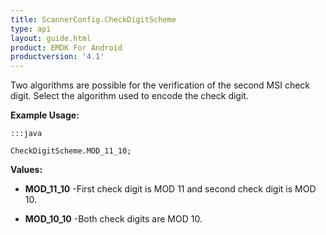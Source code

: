```yaml
---
title: ScannerConfig.CheckDigitScheme
type: api
layout: guide.html
product: EMDK For Android
productversion: '4.1'
---
```



Two algorithms are possible for the verification of the second MSI check
 digit. Select the algorithm used to encode the check digit.
 
 

**Example Usage:**
	
	:::java
	
	CheckDigitScheme.MOD_11_10;
	


**Values:**

* **MOD_11_10** -First check digit is MOD 11 and second check digit is MOD 10.

* **MOD_10_10** -Both check digits are MOD 10.









